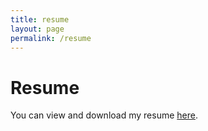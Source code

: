 ```yaml
---
title: resume
layout: page
permalink: /resume
---
```


# Resume

You can view and download my resume [here](https://www.resumonk.com/AkJMUG5diPoNK0IQFYvXkQ).

